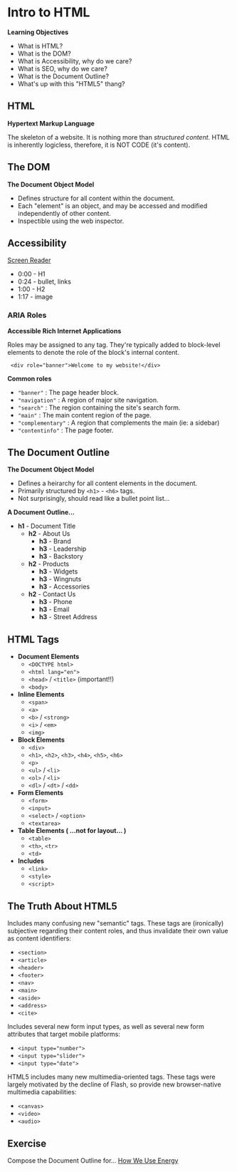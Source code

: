 # Intro to HTML

**Learning Objectives**

- What is HTML?
- What is the DOM?
- What is Accessibility, why do we care?
- What is SEO, why do we care?
- What is the Document Outline?
- What's up with this "HTML5" thang?

## HTML

**Hypertext Markup Language**

The skeleton of a website. It is nothing more than *structured content*. HTML is inherently logicless, therefore, it is NOT CODE (it's content).

## The DOM

**The Document Object Model**

- Defines structure for all content within the document.
- Each "element" is an object, and may be accessed and modified independently of other content.
- Inspectible using the web inspector.

## Accessibility

[Screen Reader](https://www.youtube.com/watch?v=KFPtxCDUPqs)

* 0:00 - H1
* 0:24 - bullet, links
* 1:00 - H2
* 1:17 - image

### ARIA Roles

**Accessible Rich Internet Applications**

Roles may be assigned to any tag. They're typically added to block-level elements to denote the role of the block's internal content.

```
 <div role="banner">Welcome to my website!</div>
```

**Common roles**

- `"banner"` : The page header block.
- `"navigation"` : A region of major site navigation.
- `"search"` : The region containing the site's search form.
- `"main"` : The main content region of the page.
- `"complementary"` : A region that complements the main (ie: a sidebar)
- `"contentinfo"` : The page footer.

## The Document Outline

**The Document Object Model**

- Defines a heirarchy for all content elements in the document.
- Primarily structured by `<h1>` - `<h6>` tags.
- Not surprisingly, should read like a bullet point list…

**A Document Outline...**

* **h1** - Document Title
  * **h2** - About Us
    * **h3** - Brand
    * **h3** - Leadership
    * **h3** - Backstory
  * **h2** - Products
    * **h3** - Widgets
    * **h3** - Wingnuts
    * **h3** - Accessories
  * **h2** - Contact Us
    * **h3** - Phone
    * **h3** - Email
    * **h3** - Street Address

## HTML Tags

- **Document Elements**
  - `<DOCTYPE html>`
  - `<html lang="en">`
  - `<head>` / `<title>` (important!!)
  - `<body>`
- **Inline Elements**
  - `<span>`
  - `<a>`
  - `<b>` / `<strong>`
  - `<i>` / `<em>`
  - `<img>`
- **Block Elements**
  - `<div>`
  - `<h1>`, `<h2>`, `<h3>`, `<h4>`, `<h5>`, `<h6>`
  - `<p>`
  - `<ul>` / `<li>`
  - `<ol>` / `<li>`
  - `<dl>` / `<dt>` / `<dd>`
- **Form Elements**
  - `<form>`
  - `<input>`
  - `<select>` / `<option>`
  - `<textarea>`
- **Table Elements ( …not for layout… )**
  - `<table>`
  - `<th>`, `<tr>`
  - `<td>`
- **Includes**
  - `<link>`
  - `<style>`
  - `<script>`

## The Truth About HTML5

Includes many confusing new "semantic" tags. These tags are (ironically) subjective regarding their content roles, and thus invalidate their own value as content identifiers:

- `<section>`
- `<article>`
- `<header>`
- `<footer>`
- `<nav>`
- `<main>`
- `<aside>`
- `<address>`
- `<cite>`

Includes several new form input types, as well as several new form attributes that target mobile platforms:

- `<input type="number">`
- `<input type="slider">`
- `<input type="date">`

HTML5 includes many new multimedia-oriented tags. These tags were largely motivated by the decline of Flash, so provide new browser-native multimedia capabilities:

- `<canvas>`
- `<video>`
- `<audio>`


## Exercise

Compose the Document Outline for…
[How We Use Energy](http://needtoknow.nas.edu/energy/energy-use/)
